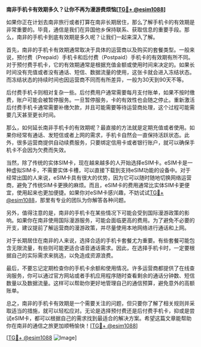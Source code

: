 **南非手机卡有效期多久？让你不再为漫游费烦恼[[TG💪+ @esim1088](https://t.me/s/esim1088)]**

如果你正在计划去南非旅行或者打算在南非长期居住，那么了解手机卡的有效期是非常重要的。毕竟，通信是我们在异国他乡保持联系、获取信息的重要手段。那么，南非的手机卡到底有效期是多久呢？让我们一起来深入了解。

首先，南非的手机卡有效期通常取决于具体的运营商以及购买的套餐类型。一般来说，预付费（Prepaid）手机卡和后付费（Postpaid）手机卡的有效期有所不同。对于预付费手机卡，它的有效期通常是根据充值金额或使用时间来决定的。如果长时间没有充值或者没有通话、短信、数据流量的使用，这张卡就会进入冻结状态。而冻结状态的持续时间也因运营商不同而有所差异，一般为30天到90天不等。

后付费手机卡则相对复杂一些。后付费用户通常需要每月支付账单，如果不按时缴费，账户可能会被暂停服务。一旦暂停服务，卡的有效性也会随之停止。重新激活后付费手机卡通常需要补缴欠款，并且可能需要等待运营商处理，这个过程可能需要几天甚至更长时间。

那么，如何延长南非手机卡的有效期呢？最直接的方法就是定期充值或者使用。如果你经常有通话、发短信或者上网的需求，手机卡自然会一直保持活跃状态。此外，很多运营商提供自动续费服务，只要绑定信用卡或者银行账户，就可以确保手机卡不会因为欠费而失效。

当然，除了传统的实体SIM卡，现在越来越多的人开始选择eSIM卡。eSIM卡是一种虚拟SIM卡，不需要实体卡槽，可以直接下载到支持eSIM功能的设备中。对于经常出国的人来说，eSIM卡具有很大的优势，因为它可以随时随地切换网络运营商，避免了传统SIM卡更换的麻烦。而且，eSIM卡的费用通常比实体SIM卡更便宜，使用起来也更加便捷。如果你对eSIM卡感兴趣，不妨试试[TG💪+ @esim1088](https://t.me/s/esim1088)，那里有专业的团队为你解答各种问题。

另外，值得注意的是，南非的手机卡在某些情况下可能会受到国际漫游政策的影响。如果你在南非使用国际漫游服务，可能会面临更高的费用。为了避免不必要的开支，建议提前了解运营商的漫游政策，并尽量使用本地网络进行通话和上网。

对于长期居住在南非的人来说，选择合适的手机卡套餐尤为重要。有些套餐可能包含无限流量，有些则可能更适合语音通话需求。因此，在选择手机卡时，一定要根据自己的实际需求来挑选，以免造成资源浪费。

最后，不要忘记定期检查你的手机卡余额和使用情况。许多运营商都提供了在线查询服务，你可以通过官方网站或者手机应用程序随时查看剩余的通话分钟数、短信数量以及数据流量。这样可以帮助你更好地管理自己的通信预算，避免意外的高额账单。

总之，南非的手机卡有效期是一个需要关注的问题，但只要你了解了相关规则并采取适当的措施，就可以轻松应对。无论是选择预付费还是后付费手机卡，抑或是尝试eSIM卡，都可以根据自己的需求找到最适合的解决方案。希望这篇文章能帮助你在南非的通信之旅更加顺畅愉快！[[TG💪+ @esim1088](https://t.me/s/esim1088)]

[[TG💪+ @esim1088](https://t.me/s/esim1088) ![Image](https://i.postimg.cc/4NQfJmqS/Snipaste-2025-05-13-00-14-12.png)]